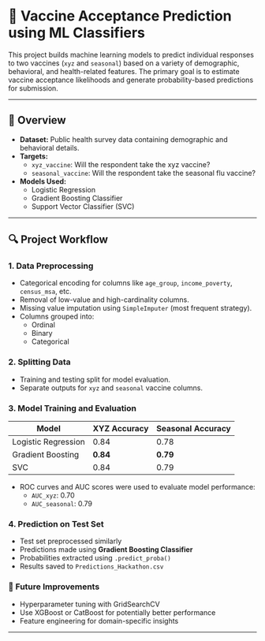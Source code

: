# 🧬 Vaccine Acceptance Prediction using ML Classifiers

This project builds machine learning models to predict individual responses to two vaccines (`xyz` and `seasonal`) based on a variety of demographic, behavioral, and health-related features. The primary goal is to estimate vaccine acceptance likelihoods and generate probability-based predictions for submission.

---

## 📌 Overview

- **Dataset:** Public health survey data containing demographic and behavioral details.
- **Targets:**
  - `xyz_vaccine`: Will the respondent take the xyz vaccine?
  - `seasonal_vaccine`: Will the respondent take the seasonal flu vaccine?
- **Models Used:**
  - Logistic Regression
  - Gradient Boosting Classifier
  - Support Vector Classifier (SVC)

---

## 🔍 Project Workflow

### 1. Data Preprocessing
- Categorical encoding for columns like `age_group`, `income_poverty`, `census_msa`, etc.
- Removal of low-value and high-cardinality columns.
- Missing value imputation using `SimpleImputer` (most frequent strategy).
- Columns grouped into:
  - Ordinal
  - Binary
  - Categorical

### 2. Splitting Data
- Training and testing split for model evaluation.
- Separate outputs for `xyz` and `seasonal` vaccine columns.

### 3. Model Training and Evaluation
| Model               | XYZ Accuracy | Seasonal Accuracy |
|--------------------|--------------|-------------------|
| Logistic Regression| 0.84         | 0.78              |
| Gradient Boosting  | **0.84**     | **0.79**          |
| SVC                | 0.84         | 0.79              |

- ROC curves and AUC scores were used to evaluate model performance:
  - `AUC_xyz`: 0.70
  - `AUC_seasonal`: 0.79

### 4. Prediction on Test Set
- Test set preprocessed similarly
- Predictions made using **Gradient Boosting Classifier**
- Probabilities extracted using `.predict_proba()`
- Results saved to `Predictions_Hackathon.csv`

### 📌 Future Improvements
- Hyperparameter tuning with GridSearchCV
- Use XGBoost or CatBoost for potentially better performance
- Feature engineering for domain-specific insights

---
